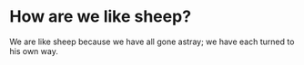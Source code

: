 # How are we like sheep?

We are like sheep because we have all gone astray; we have each turned to his own way.
